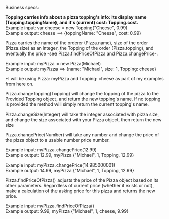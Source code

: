Business specs:

**Topping carries info about a pizza topping's info: its display name (Topping.toppingName), and it's (current) cost: Topping.cost.**   
  Example input: var cheese = new Topping("Cheese", 0.99)   
  Example output: cheese ==> {toppingName: "Cheese", cost: 0.99}

Pizza carries the name of the orderer (Pizza.name), size of the order (Pizza.size) as an integer, the Topping of the order (Pizza.topping), and eventually the price -see Pizza.findPriceOfPizza and Pizza.changePrice-.    

  Example input: myPizza = new Pizza(Michael)   
  Example output: myPizza ==> {name: "Michael", size: 1, Topping: cheese}   

\*I will be using Pizza: myPizza and Topping: cheese as part of my examples from here on.

Pizza.changeTopping(Topping) will change the topping of the pizza to the Provided Topping object, and return the new topping's name. If no topping is provided the method will simply return the current topping's name.

Pizza.changeSize(Integer) will take the integer associated with pizza size, and change the size associated with your Pizza object, then return the new size

Pizza.changePrice(Number) will take any number and change the price of the pizza object to a usable number price number.

  Example input: myPizza.changePrice(12.99)   
  Example output: 12.99, myPizza {"Michael", 1, Topping, 12.99}

  Example input: myPizza.changePrice(14.985000001)    
  Example output: 14.99, myPizza {"Michael", 1, Topping, 12.99}

Pizza.findPriceOfPizza() adjusts the price of the Pizza object based on its other parameters. Regardless of current price (whether it exists or not), make a calculation of the asking price for this pizza and returns the new price.

Example input: myPizza.findPriceOfPizza()   
Example output: 9.99, myPizza {"Michael", 1, cheese, 9.99}
